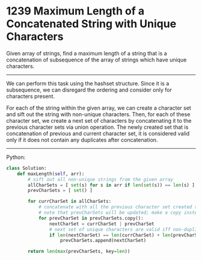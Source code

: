 1239 Maximum Length of a Concatenated String with Unique Characters
===================================================================

Given array of strings, find a maximum length of a string that is
a concatenation of subsequence of the array of strings which have unique
characters.

---

We can perform this task using the hashset structure. Since it is
a subsequence, we can disregard the ordering and consider only for characters
present. 

For each of the string within the given array, we can create a character set
and sift out the string with non-unique characters. Then, for each of these
character set, we create a next set of characters by concatenating it to the
previous character sets via union operation. The newly created set that is
concatenation of previous and current character set, it is considered valid
only if it does not contain any duplicates after concatenation.

---

Python:

```python
class Solution:
    def maxLength(self, arr):
        # sift out all non-unique strings from the given array
        allCharSets = [ set(s) for s in arr if len(set(s)) == len(s) ]
        prevCharSets = [ set() ]

        for currCharSet in allCharSets:
            # concatenate with all the previous character set created thus far
            # note that prevCharSets will be updated; make a copy instead        
            for prevCharSet in prevCharSets.copy():
                nextCharSet = currCharSet | prevCharSet
                # next set of unique characters are valid iff non-duplicate
                if len(nextCharSet) == len(currCharSet) + len(prevCharSet):
                    prevCharSets.append(nextCharSet)

        return len(max(prevCharSets, key=len))
```

